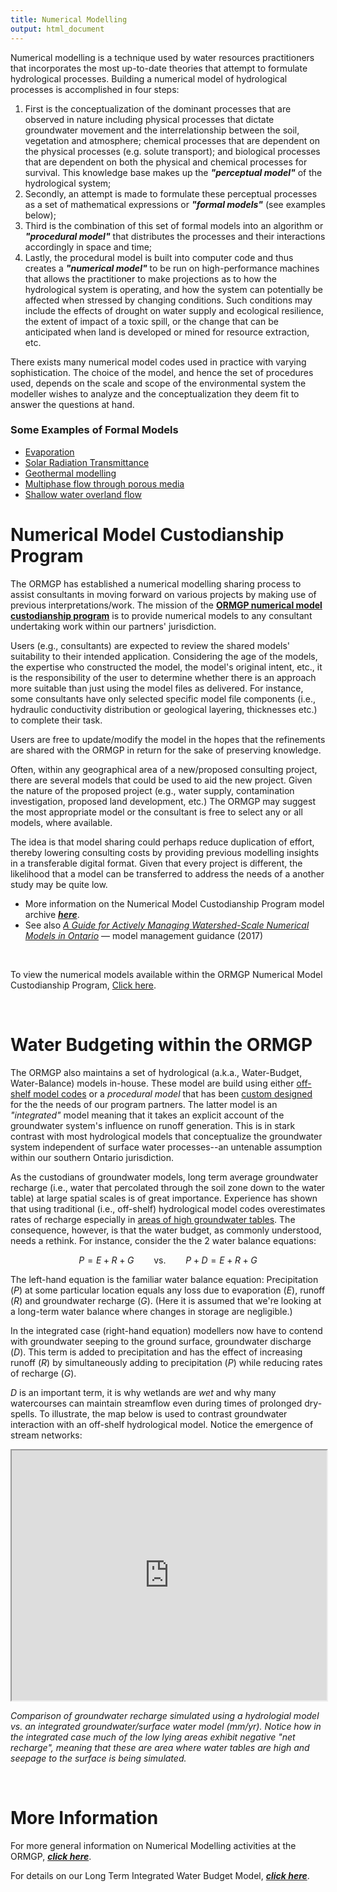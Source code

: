 ```yaml
---
title: Numerical Modelling
output: html_document
---
```


Numerical modelling is a technique used by water resources practitioners that incorporates the most up-to-date theories that attempt to formulate hydrological processes. Building a numerical model of hydrological processes is accomplished in four steps:

1. First is the conceptualization of the dominant processes that are observed in nature including physical processes that dictate groundwater movement and the interrelationship between the soil, vegetation and atmosphere; chemical processes that are dependent on the physical processes (e.g. solute transport); and biological processes that are dependent on both the physical and chemical processes for survival.  This knowledge base makes up the *__"perceptual model"__* of the hydrological system;
1. Secondly, an attempt is made to formulate these perceptual processes as a set of mathematical expressions or *__"formal models"__* (see examples below);
1. Third is the combination of this set of formal models into an algorithm or *__"procedural model"__* that distributes the processes and their interactions accordingly in space and time;
1. Lastly, the procedural model is built into computer code and thus creates a *__"numerical model"__* to be run on high-performance machines that allows the practitioner to make projections as to how the hydrological system is operating, and how the system can potentially be affected when stressed by changing conditions.  Such conditions may include the effects of drought on water supply and ecological resilience, the extent of impact of a toxic spill, or the change that can be anticipated when land is developed or mined for resource extraction, etc.

There exists many numerical model codes used in practice with varying sophistication. The choice of the model, and hence the set of procedures used, depends on the scale and scope of the environmental system the modeller wishes to analyze and the conceptualization they deem fit to answer the questions at hand.

### Some Examples of Formal Models

* [Evaporation](/info/evaporation/)
* [Solar Radiation Transmittance](/info/solarradiation/)    
* [Geothermal modelling](/info/geothermal/)
* [Multiphase flow through porous media](/info/pmflow/)
* [Shallow water overland flow](/info/lia/)



# Numerical Model Custodianship Program

The ORMGP has established a numerical modelling sharing process to assist consultants in moving forward on various projects by making use of previous interpretations/work. The mission of the [**ORMGP numerical model custodianship program**](/snapshots/md/numerical-model-custodianship-program.html) is to provide numerical models to any consultant undertaking work within our partners' jurisdiction.  

Users (e.g., consultants) are expected to review the shared models' suitability to their intended application. Considering the age of the models, the expertise who constructed the model, the model's original intent, etc., it is the responsibility of the user to determine whether there is an approach more suitable than just using the model files as delivered. For instance, some consultants have only selected specific model file components (i.e., hydraulic conductivity distribution or geological layering, thicknesses etc.) to complete their task.

Users are free to update/modify the model in the hopes that the refinements are shared with the ORMGP in return for the sake of preserving knowledge.

Often, within any geographical area of a new/proposed consulting project, there are several models that could be used to aid the new project. Given the nature of the proposed project (e.g., water supply, contamination investigation, proposed land development, etc.) The ORMGP may suggest the most appropriate model or the consultant is free to select any or all models, where available.  

The idea is that model sharing could perhaps reduce duplication of effort, thereby lowering consulting costs by providing previous modelling insights in a transferable digital format.  Given that every project is different, the likelihood that a model can be transferred to address the needs of a another study may be quite low.
  
* More information on the Numerical Model Custodianship Program model archive [*__here__*](/snapshots/md/numerical-model-custodianship-program.html).
* See also [*A Guide for Actively Managing Watershed-Scale Numerical Models in Ontario*](https://www.oakridgeswater.ca/_files/ugd/4a0a6e_c41c71a481ea4657806e1fbb0c912f7a.pdf) — model management guidance (2017)

<br>

To view the numerical models available within the ORMGP Numerical Model Custodianship Program, <a href="https://maps.oakridgeswater.ca/Html5Viewer/index.html?viewer=ORMGPP&run=NumericalModels" target="_blank">Click here</a>.

<br>

# Water Budgeting within the ORMGP

The ORMGP also maintains a set of hydrological (a.k.a., Water-Budget, Water-Balance) models in-house. These model are build using either [off-shelf model codes](/interpolants/modelling/ravenmodel.html) or a *procedural model* that has been [custom designed](/interpolants/modelling/waterbudgetmodel.html) for the the needs of our program partners. The latter model is an *"integrated"* model meaning that it takes an explicit account of the groundwater system's influence on runoff generation. This is in stark contrast with most hydrological models that conceptualize the groundwater system independent of surface water processes--an untenable assumption within our southern Ontario jurisdiction.

As the custodians of groundwater models, long term average groundwater recharge (i.e., water that percolated through the soil zone down to the water table) at large spatial scales is of great importance. Experience has shown that using traditional (i.e., off-shelf) hydrological model codes overestimates rates of recharge especially in [areas of high groundwater tables](/watertable/). The consequence, however, is that the water budget, as commonly understood, needs a rethink. For instance, consider the the 2 water balance equations:

$$ P=E+R+G \qquad\text{vs.}\qquad P+D=E+R+G $$

The left-hand equation is the familiar water balance equation: Precipitation $(P)$ at some particular location equals any loss due to evaporation $(E)$, runoff $(R)$ and groundwater recharge $(G)$. (Here it is assumed that we're looking at a long-term water balance where changes in storage are negligible.)

In the integrated case (right-hand equation) modellers now have to contend with groundwater seeping to the ground surface, groundwater discharge $(D)$. This term is added to precipitation and has the effect of increasing runoff $(R)$ by simultaneously adding to precipitation $(P)$ while reducing rates of recharge $(G)$. 

$D$ is an important term, it is why wetlands are *wet* and why many watercourses can maintain streamflow even during times of prolonged dry-spells. To illustrate, the map below is used to contrast groundwater interaction with an off-shelf hydrological model. Notice the emergence of stream networks:


<iframe src="https://golang.oakridgeswater.ca/pages/Raven23WB-compare.html" width="100%" height="400" scrolling="no" allowfullscreen></iframe>

_Comparison of groundwater recharge simulated using a hydrologial model vs. an integrated groundwater/surface water model (mm/yr). Notice how in the integrated case much of the low lying areas exhibit negative "net recharge", meaning that these are area where water tables are high and seepage to the surface is being simulated._

<br>


# More Information

For more general information on Numerical Modelling activities at the ORMGP, [*__click here__*](/interpolants/#numerical-modelling).

For details on our Long Term Integrated Water Budget Model, [*__click here__*](/interpolants/modelling/waterbudgetmodel.html).